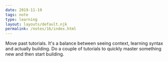 ```yaml
---
date: 2019-11-19
tags: note
type: learning
layout: layouts/default.njk
permalink: /notes/16/index.html
---
```


Move past tutorials. It's a balance between seeing context, learning syntax and actually building. Do a couple of tutorials to quickly master something new and then start building.
